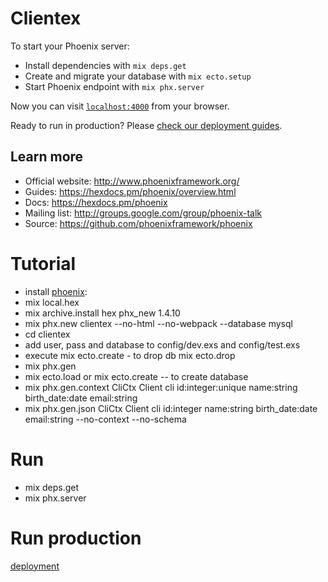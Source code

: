 # Clientex

To start your Phoenix server:

  * Install dependencies with `mix deps.get`
  * Create and migrate your database with `mix ecto.setup`
  * Start Phoenix endpoint with `mix phx.server`

Now you can visit [`localhost:4000`](http://localhost:4000) from your browser.

Ready to run in production? Please [check our deployment guides](https://hexdocs.pm/phoenix/deployment.html).

## Learn more

  * Official website: http://www.phoenixframework.org/
  * Guides: https://hexdocs.pm/phoenix/overview.html
  * Docs: https://hexdocs.pm/phoenix
  * Mailing list: http://groups.google.com/group/phoenix-talk
  * Source: https://github.com/phoenixframework/phoenix


# Tutorial

- install [phoenix](https://hexdocs.pm/phoenix/up_and_running.html):   
- mix local.hex   
- mix archive.install hex phx_new 1.4.10   
- mix phx.new clientex --no-html --no-webpack --database mysql 
- cd clientex
- add  user, pass and database to config/dev.exs and  config/test.exs
- execute mix ecto.create - to drop db mix ecto.drop
- mix phx.gen 
- mix ecto.load or  mix ecto.create  -- to create database
- mix phx.gen.context CliCtx Client cli id:integer:unique name:string birth_date:date email:string
- mix phx.gen.json CliCtx Client cli id:integer name:string birth_date:date email:string --no-context --no-schema


# Run 
- mix deps.get
- mix phx.server


# Run production
[deployment](https://hexdocs.pm/phoenix/deployment.html)
